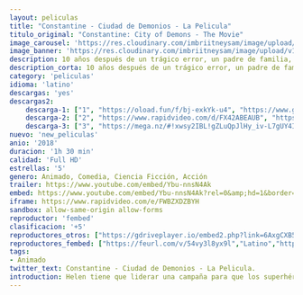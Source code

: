 ```yaml
---
layout: peliculas
title: "Constantine - Ciudad de Demonios - La Pelicula"
titulo_original: "Constantine: City of Demons - The Movie"
image_carousel: 'https://res.cloudinary.com/imbriitneysam/image/upload/v1542222115/constatine-poster-min.jpg'
image_banner: 'https://res.cloudinary.com/imbriitneysam/image/upload/v1542222115/constatine-banner-min.jpg'
description: 10 años después de un trágico error, un padre de familia, Chas, y un detective, John Constantine, intentan curar a la hija de Chas, Trish, de un misterioso coma. Con la ayuda de la Enfermera Pesadilla, la influyente Reina de los Ángeles y el brutal dios azteca Mictlantecuhtli, la pareja tendrá que enfrentarse al demonio Beroul para salvar el alma de Trish.
description_corta: 10 años después de un trágico error, un padre de familia, Chas, y un detective, John Constantine, intentan curar a la hija de Chas, Trish, de un misterioso coma. Con la ayuda de la Enfermera Pesadilla, la influyente Reina de los Ángeles..
category: 'peliculas'
idioma: 'latino'
descargas: 'yes'
descargas2:
    descarga-1: ["1", "https://oload.fun/f/bj-exkYk-u4", "https://www.google.com/s2/favicons?domain=openload.co","OpenLoad","https://res.cloudinary.com/imbriitneysam/image/upload/v1541473684/mexico.png", "Latino", "Full HD"]
    descarga-2: ["2", "https://www.rapidvideo.com/d/FX42ABEAUB", "https://www.google.com/s2/favicons?domain=www.rapidvideo.com","RapidVideo","https://res.cloudinary.com/imbriitneysam/image/upload/v1541473684/mexico.png", "Latino", "Full HD"]
    descarga-3: ["3", "https://mega.nz/#!xwsy2IBL!gZLuQpJlHy_iv-L7gUY4Iw1M7U1I8ocmgiCK4cERd-E", "https://www.google.com/s2/favicons?domain=mega.nz","Mega","https://res.cloudinary.com/imbriitneysam/image/upload/v1541473684/mexico.png", "Latino", "Full HD"]
nuevo: 'new_peliculas'
anio: '2018'
duracion: '1h 30 min'
calidad: 'Full HD'
estrellas: '5'
genero: Animado, Comedia, Ciencia Ficción, Acción
trailer: https://www.youtube.com/embed/Ybu-nnsN4Ak
embed: https://www.youtube.com/embed/Ybu-nnsN4Ak?rel=0&amp;hd=1&border=0&wmode=opaque&enablejsapi=1&modestbranding=1&controls=1&showinfo=1
iframe: https://www.rapidvideo.com/e/FWBZXDZBYH
sandbox: allow-same-origin allow-forms
reproductor: 'fembed'
clasificacion: '+5'
reproductores_otros: ["https://gdriveplayer.io/embed2.php?link=6AxgCXB5JUFb8%252FuqjjP5sgjVJv1ZMuBG8ay5kNFJdypWLv4R7Pa4vcbjjr2t6%252F4mGY8OcuwR4cUc9eg2C8PPfnsCc8K6CT1QyfDAs0KT9dYA3qTWtHWo40H%252BX4jYD96wQhuAS%252Btv59iFpCYJmq1FWs1Mi3PGIQk%252BZm0rRjEM2IHXKskj6jkk%252ByYxYZHKhMzRRvr%252FuT%252F8gJUZlIhdFKjVLp","Latino","https://movcloud.net/embed/pv-fZSdysxYK","Latino","https://mstream.website/0da2z5vbx2ua","Latino","https://www.zembed.to/public/dist/asteroid.html?id=f58eebbee28e89cd0e3b505274d32197&title=Constantine:%20City%20of%20Demons%20The%20Movie","Latino"]
reproductores_fembed: ["https://feurl.com/v/54vy3l8yx9l","Latino","https://feurl.com/v/4d9j0rxjyo1","Latino","https://feurl.com/v/3znegsmjmpwk2k5","Latino"]
tags:
- Animado
twitter_text: Constantine - Ciudad de Demonios - La Pelicula.
introduction: Helen tiene que liderar una campaña para que los superhéroes regresen, mientras Bob vive su vida normal con Violet, Dash y el bebé Jack-Jack —cuyos superpoderes descubriremos.
---
```












